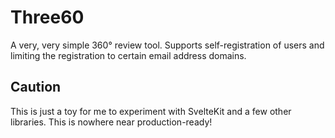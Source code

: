 # Three60

A very, very simple 360° review tool. Supports self-registration of users and limiting the registration to certain email address domains.

## Caution

This is just a toy for me to experiment with SvelteKit and a few other libraries. This is nowhere near production-ready!